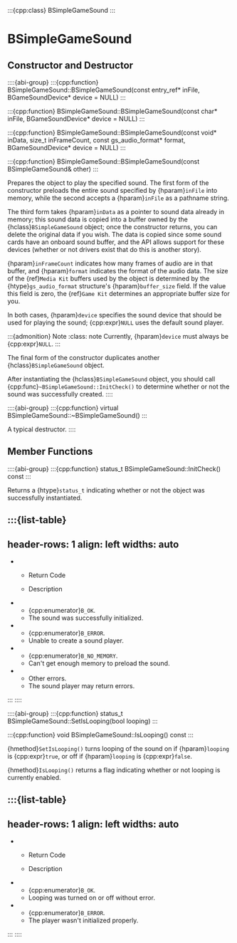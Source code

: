 :::{cpp:class} BSimpleGameSound
:::

# BSimpleGameSound

## Constructor and Destructor

::::{abi-group}
:::{cpp:function} BSimpleGameSound::BSimpleGameSound(const entry_ref* inFile, BGameSoundDevice* device = NULL)
:::

:::{cpp:function} BSimpleGameSound::BSimpleGameSound(const char* inFile, BGameSoundDevice* device = NULL)
:::

:::{cpp:function} BSimpleGameSound::BSimpleGameSound(const void* inData, size_t inFrameCount, const gs_audio_format* format, BGameSoundDevice* device = NULL)
:::

:::{cpp:function} BSimpleGameSound::BSimpleGameSound(const BSimpleGameSound& other)
:::

Prepares the object to play the specified sound. The first form of the
constructor preloads the entire sound specified by {hparam}`inFile` into
memory, while the second accepts a {hparam}`inFile` as a pathname string.

The third form takes {hparam}`inData` as a pointer to sound data already
in memory; this sound data is copied into a buffer owned by the
{hclass}`BSimpleGameSound` object; once the constructor returns, you can
delete the original data if you wish. The data is copied since some sound
cards have an onboard sound buffer, and the API allows support for these
devices (whether or not drivers exist that do this is another story).

{hparam}`inFrameCount` indicates how many frames of audio are in that
buffer, and {hparam}`format` indicates the format of the audio data. The
size of the {ref}`Media Kit` buffers used by the object is determined by
the {htype}`gs_audio_format` structure's {hparam}`buffer_size` field. If
the value this field is zero, the {ref}`Game Kit` determines an appropriate
buffer size for you.

In both cases, {hparam}`device` specifies the sound device that should be
used for playing the sound; {cpp:expr}`NULL` uses the default sound player.

:::{admonition} Note
:class: note
Currently, {hparam}`device` must always be {cpp:expr}`NULL`.
:::

The final form of the constructor duplicates another
{hclass}`BSimpleGameSound` object.

After instantiating the {hclass}`BSimpleGameSound` object, you should call
{cpp:func}`~BSimpleGameSound::InitCheck()` to determine whether or not the
sound was successfully created.
::::

::::{abi-group}
:::{cpp:function} virtual BSimpleGameSound::~BSimpleGameSound()
:::

A typical destructor.
::::

## Member Functions

::::{abi-group}
:::{cpp:function} status_t BSimpleGameSound::InitCheck() const
:::

Returns a {htype}`status_t` indicating whether or not the object was
successfully instantiated.

:::{list-table}
---
header-rows: 1
align: left
widths: auto
---
-
	- Return Code

	- Description

-
	- {cpp:enumerator}`B_OK`.
	- The sound was successfully initialized.
-
	- {cpp:enumerator}`B_ERROR`.
	- Unable to create a sound player.
-
	- {cpp:enumerator}`B_NO_MEMORY`.
	- Can't get enough memory to preload the sound.
-
	- Other errors.
	- The sound player may return errors.

:::
::::

::::{abi-group}
:::{cpp:function} status_t BSimpleGameSound::SetIsLooping(bool looping)
:::

:::{cpp:function} void BSimpleGameSound::IsLooping() const
:::

{hmethod}`SetIsLooping()` turns looping of the sound on if
{hparam}`looping` is {cpp:expr}`true`, or off if {hparam}`looping` is
{cpp:expr}`false`.

{hmethod}`IsLooping()` returns a flag indicating whether or not looping is
currently enabled.

:::{list-table}
---
header-rows: 1
align: left
widths: auto
---
-
	- Return Code

	- Description

-
	- {cpp:enumerator}`B_OK`.
	- Looping was turned on or off without error.
-
	- {cpp:enumerator}`B_ERROR`.
	- The player wasn't initialized properly.

:::
::::
